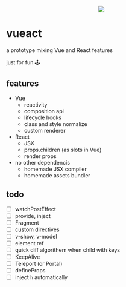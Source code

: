 <p align="center">
  <img src="https://cdn.jsdelivr.net/gh/b2ns/vueact/assets/logo.png">
</p>

# vueact

a prototype mixing Vue and React features

just for fun 🕹️

## features

- Vue
  - reactivity
  - composition api
  - lifecycle hooks
  - class and style normalize
  - custom renderer
- React
  - JSX
  - props.children (as slots in Vue)
  - render props
- no other dependencis
  - homemade JSX compiler
  - homemade assets bundler

## todo

- [ ] watchPostEffect
- [ ] provide, inject
- [ ] Fragment
- [ ] custom directives
- [ ] v-show, v-model
- [ ] element ref
- [ ] quick diff algorithem when child with keys
- [ ] KeepAlive
- [ ] Teleport (or Portal)
- [ ] defineProps
- [ ] inject `h` automatically
